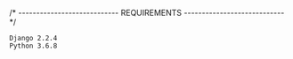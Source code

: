 /* ---------------------------- REQUIREMENTS ---------------------------- */

    Django 2.2.4
    Python 3.6.8
